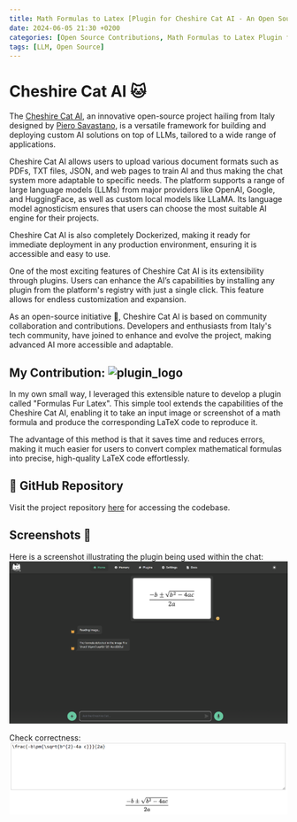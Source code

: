 ```yaml
---
title: Math Formulas to Latex [Plugin for Cheshire Cat AI - An Open Source Italian LLM Project]
date: 2024-06-05 21:30 +0200
categories: [Open Source Contributions, Math Formulas to Latex Plugin for Cheshire Cat AI]
tags: [LLM, Open Source]
---
```


# Cheshire Cat AI 🐱
The [Cheshire Cat AI](https://cheshirecat.ai/), an innovative open-source project hailing from Italy designed by [Piero Savastano](https://www.linkedin.com/in/piero-savastano-523b3016/), is a versatile framework for building and deploying custom AI solutions on top of LLMs, tailored to a wide range of applications. 

Cheshire Cat AI allows users to upload various document formats such as PDFs, TXT files, JSON, and web pages to train AI and thus making the chat system more adaptable to specific needs. The platform supports a range of large language models (LLMs) from major providers like OpenAI, Google, and HuggingFace, as well as custom local models like LLaMA. Its language model agnosticism ensures that users can choose the most suitable AI engine for their projects.

Cheshire Cat AI is also completely Dockerized, making it ready for immediate deployment in any production environment, ensuring it is accessible and easy to use.

One of the most exciting features of Cheshire Cat AI is its extensibility through plugins. Users can enhance the AI’s capabilities by installing any plugin from the platform's registry with just a single click. This feature allows for endless customization and expansion.

As an open-source initiative 🤝, Cheshire Cat AI is based on community collaboration and contributions. Developers and enthusiasts from Italy's tech community, have joined to enhance and evolve the project, making advanced AI more accessible and adaptable.

## My Contribution:  <img src="https://github.com/enricollen/FormulasFurLatex/raw/main/logo.png" alt="plugin_logo" width="60" height="60">
In my own small way, I leveraged this extensible nature to develop a plugin called "Formulas Fur Latex". This simple tool extends the capabilities of the Cheshire Cat AI, enabling it to take an input image or screenshot of a math formula and produce the corresponding LaTeX code to reproduce it. 

The advantage of this method is that it saves time and reduces errors, making it much easier for users to convert complex mathematical formulas into precise, high-quality LaTeX code effortlessly.

## 🔗 GitHub Repository
Visit the project repository [here](https://github.com/enricollen/FormulasFurLatex) for accessing the codebase.

## Screenshots 📸
Here is a screenshot illustrating the plugin being used within the chat:
![Screenshot 1](https://github.com/enricollen/FormulasFurLatex/raw/main/example.png)

Check correctness:
![Screenshot 2](https://github.com/enricollen/FormulasFurLatex/raw/main/validate_result_example.png)